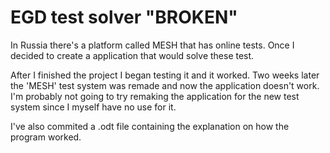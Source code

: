# EGD test solver "BROKEN"

In Russia there's a platform called MESH that has online tests.
Once I decided to create a application that would solve these test.

After I finished the project I began testing it and it worked.
Two weeks later the 'MESH' test system was remade and now the application doesn't work.
I'm probably not going to try remaking the application for the new test system 
since I myself have no use for it.

I've also commited a .odt file containing the explanation on how the program worked.